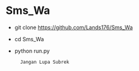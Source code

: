 # Sms_Wa

- git clone https://github.com/Lands176/Sms_Wa

- cd Sms_Wa

- python run.py
  
        Jangan Lupa Subrek
